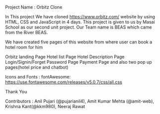 Project Name : Orbitz Clone

In This project We have cloned https://www.orbitz.com/ website by using HTML, CSS and JavaScript in 4 days. This project is given to us by Masai School as our second unit project. Our Team name is BEAS which came from the River BEAS.

We have created five pages of this website from where user can book a hotel room for him

Orbitz landing Page
Hotel list Page
Hotel Description Page
Login/Signin/Forget Password Page
Payment Page
and also two pop up pages(hotel price and chatbot)

Icons and Fonts : fontAwesome: https://use.fontawesome.com/releases/v5.0.7/css/all.css


Thank You

Contributors : Anil Pujari (@pujarianil4), Amit Kumar Mehta (@amit-web), Krishna Kant(@kkm980), Neeraj Rawat
